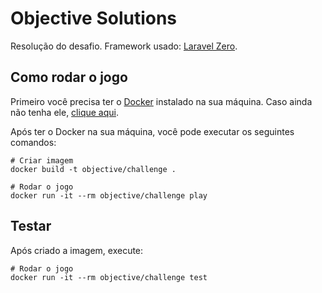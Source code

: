 # Objective Solutions

Resolução do desafio. Framework usado: [Laravel Zero](https://laravel-zero.com/).

## Como rodar o jogo

Primeiro você precisa ter o [Docker](https://www.docker.com/) instalado na sua máquina. Caso ainda não tenha ele, [clique aqui](https://docs.docker.com/get-started/#download-and-install-docker).

Após ter o Docker na sua máquina, você pode executar os seguintes comandos:

```shell
# Criar imagem
docker build -t objective/challenge .

# Rodar o jogo
docker run -it --rm objective/challenge play
```

## Testar

Após criado a imagem, execute:

```shell
# Rodar o jogo
docker run -it --rm objective/challenge test
```

